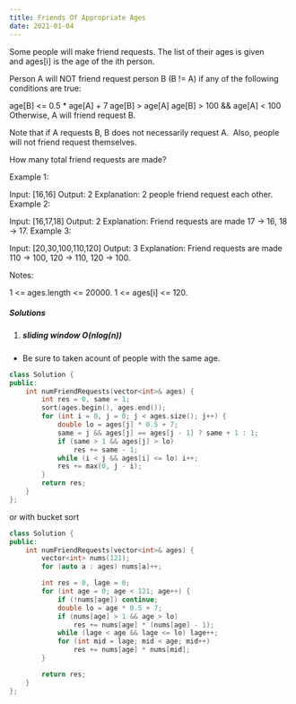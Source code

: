 ```yaml
---
title: Friends Of Appropriate Ages
date: 2021-01-04
---
```

Some people will make friend requests. The list of their ages is given and ages[i] is the age of the ith person. 

Person A will NOT friend request person B (B != A) if any of the following conditions are true:

age[B] <= 0.5 * age[A] + 7
age[B] > age[A]
age[B] > 100 && age[A] < 100
Otherwise, A will friend request B.

Note that if A requests B, B does not necessarily request A.  Also, people will not friend request themselves.

How many total friend requests are made?

Example 1:

Input: [16,16]
Output: 2
Explanation: 2 people friend request each other.
Example 2:

Input: [16,17,18]
Output: 2
Explanation: Friend requests are made 17 -> 16, 18 -> 17.
Example 3:

Input: [20,30,100,110,120]
Output: 3
Explanation: Friend requests are made 110 -> 100, 120 -> 110, 120 -> 100.
 

Notes:

1 <= ages.length <= 20000.
1 <= ages[i] <= 120.

##### Solutions

1. ##### sliding window O(nlog(n))

- Be sure to taken acount of people with the same age.

```cpp
class Solution {
public:
    int numFriendRequests(vector<int>& ages) {
        int res = 0, same = 1;
        sort(ages.begin(), ages.end());
        for (int i = 0, j = 0; j < ages.size(); j++) {
            double lo = ages[j] * 0.5 + 7;
            same = j && ages[j] == ages[j - 1] ? same + 1 : 1;
            if (same > 1 && ages[j] > lo)
                res += same - 1;
            while (i < j && ages[i] <= lo) i++;
            res += max(0, j - i);
        }
        return res;
    }
};
```

or with bucket sort

```cpp
class Solution {
public:
    int numFriendRequests(vector<int>& ages) {
        vector<int> nums(121);
        for (auto a : ages) nums[a]++;

        int res = 0, lage = 0;
        for (int age = 0; age < 121; age++) {
            if (!nums[age]) continue;
            double lo = age * 0.5 + 7;
            if (nums[age] > 1 && age > lo)
                res += nums[age] * (nums[age] - 1);
            while (lage < age && lage <= lo) lage++;
            for (int mid = lage; mid < age; mid++)
                res += nums[age] * nums[mid];
        }

        return res;
    }
};
```